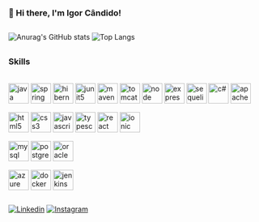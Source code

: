 ### 👋 Hi there, I'm Igor Cândido!
##
![Anurag's GitHub stats](https://github-readme-stats.vercel.app/api?username=igorcandidodev&show_icons=true&theme=graywhite)
![Top Langs](https://github-readme-stats.vercel.app/api/top-langs/?username=igorcandidodev&layout=compact&theme=graywhite)

##

### Skills

<div style = "display: inline_block"><br/>
  <div id="backend">
     <img align = "center" alt = "java" heigth="30px" width="40px" src = "https://cdn.jsdelivr.net/gh/devicons/devicon@latest/icons/java/java-original-wordmark.svg" >
     <img align = "center" alt = "spring" heigth="30px" width="40px" src = "https://cdn.jsdelivr.net/gh/devicons/devicon@latest/icons/spring/spring-original-wordmark.svg" >
     <img align = "center" alt = "hibernate" heigth="30px" width="40px" src = "https://cdn.jsdelivr.net/gh/devicons/devicon@latest/icons/hibernate/hibernate-original-wordmark.svg" >
     <img align = "center" alt = "junit5" heigth="30px" width="40px" src = "https://cdn.jsdelivr.net/gh/devicons/devicon@latest/icons/junit/junit-line-wordmark.svg" >
     <img align = "center" alt = "maven" heigth="30px" width="40px" src = "https://cdn.jsdelivr.net/gh/devicons/devicon@latest/icons/maven/maven-original-wordmark.svg" >
     <img align = "center" alt = "tomcat" heigth="30px" width="40px" src = "https://cdn.jsdelivr.net/gh/devicons/devicon@latest/icons/tomcat/tomcat-original-wordmark.svg" >
     <img align = "center" alt = "node" heigth="30px" width="40px" src = "https://cdn.jsdelivr.net/gh/devicons/devicon@latest/icons/nodejs/nodejs-original-wordmark.svg" >
     <img align = "center" alt = "express" heigth="30px" width="40px" src = "https://cdn.jsdelivr.net/gh/devicons/devicon@latest/icons/express/express-original.svg" >
     <img align = "center" alt = "sequelize" heigth="30px" width="40px" src = "https://cdn.jsdelivr.net/gh/devicons/devicon@latest/icons/sequelize/sequelize-original-wordmark.svg" >
     <img align = "center" alt = "c#" heigth="30px" width="40px" src = "https://cdn.jsdelivr.net/gh/devicons/devicon@latest/icons/csharp/csharp-original.svg">
     <img align = "center" alt = "apache camel" heigth="30px" width="40px" src = "https://cdn.jsdelivr.net/gh/devicons/devicon@latest/icons/ocaml/ocaml-original.svg" >
  </div>
  <br/>
  <div id="frontend">
     <img align = "center" alt = "html5" heigth="30px" width="40px" src = "https://cdn.jsdelivr.net/gh/devicons/devicon@latest/icons/html5/html5-original-wordmark.svg" >
     <img align = "center" alt = "css3" heigth="30px" width="40px" src = "https://cdn.jsdelivr.net/gh/devicons/devicon@latest/icons/css3/css3-original-wordmark.svg" >
     <img align = "center" alt = "javascript" heigth="30px" width="40px" src = "https://cdn.jsdelivr.net/gh/devicons/devicon@latest/icons/javascript/javascript-original.svg" >
     <img align = "center" alt = "typescript" heigth="30px" width="40px" src = "https://cdn.jsdelivr.net/gh/devicons/devicon@latest/icons/typescript/typescript-original.svg" >
     <img align = "center" alt = "react" heigth="30px" width="40px" src = "https://cdn.jsdelivr.net/gh/devicons/devicon@latest/icons/react/react-original-wordmark.svg" >
     <img align = "center" alt = "ionic" heigth="30px" width="40px" src = "https://cdn.jsdelivr.net/gh/devicons/devicon@latest/icons/ionic/ionic-original.svg" >
  </div>
  <br/>
  <div id="database">
    <img align = "center" alt = "mysql" heigth="30px" width="40px" src = "https://cdn.jsdelivr.net/gh/devicons/devicon@latest/icons/mysql/mysql-original-wordmark.svg" >
    <img align = "center" alt = "postgreesql" heigth="30px" width="40px" src = "https://cdn.jsdelivr.net/gh/devicons/devicon@latest/icons/postgresql/postgresql-original-wordmark.svg" >
    <img align = "center" alt = "oracle" heigth="30px" width="40px" src = "https://cdn.jsdelivr.net/gh/devicons/devicon@latest/icons/oracle/oracle-original.svg" >
  </div>
  <br/>
  <div id="infra">
    <img align = "center" alt = "azure" heigth="30px" width="40px" src = "https://cdn.jsdelivr.net/gh/devicons/devicon@latest/icons/azuredevops/azuredevops-original.svg" >
    <img align = "center" alt = "docker" heigth="30px" width="40px" src = "https://cdn.jsdelivr.net/gh/devicons/devicon@latest/icons/docker/docker-original.svg" >
    <img align = "center" alt = "jenkins" heigth="30px" width="40px" src = "https://cdn.jsdelivr.net/gh/devicons/devicon@latest/icons/jenkins/jenkins-original.svg" >
  </div>
</div>

##
[![Linkedin](https://img.shields.io/badge/LinkedIn-0077B5?style=for-the-badge&logo=linkedin&logoColor=white)](https://www.linkedin.com/in/igor-santos-7041a6234/)
[![Instagram](https://img.shields.io/badge/Instagram-E4405F?style=for-the-badge&logo=instagram&logoColor=white)](https://www.instagram.com/igorsantos081/)

